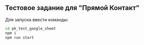 ## Тестовое задание для "Прямой Контакт"

Для запуска ввести команды:

```bash
cd pk_test_google_sheet
npm i
npm run start
```
